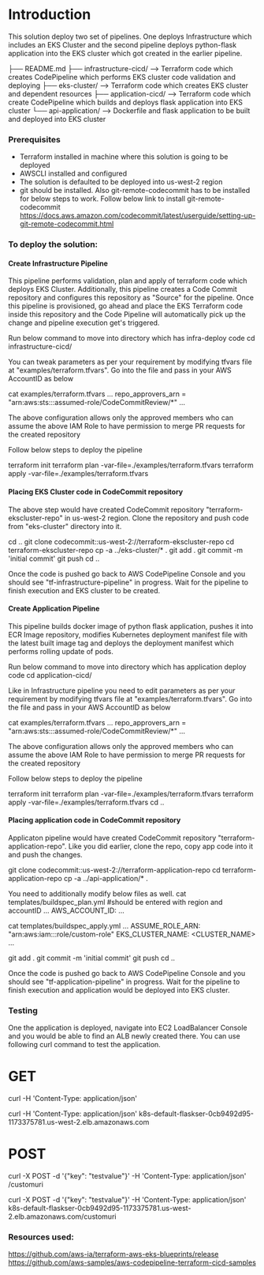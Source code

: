 # Introduction

This solution deploy two set of pipelines. One deploys Infrastructure which includes an EKS Cluster and the second pipeline deploys python-flask application into the EKS cluster which got created in the earlier pipeline.


├── README.md
├── infrastructure-cicd/       --> Terraform code which creates CodePipeline which performs EKS cluster code validation and deploying
├── eks-cluster/               --> Terraform code which creates EKS cluster and dependent resources
├── application-cicd/          --> Terraform code which create CodePipeline which builds and deploys flask application into EKS cluster
└── api-application/           --> Dockerfile and flask application to be built and deployed into EKS cluster

### Prerequisites
* Terraform installed in machine where this solution is going to be deployed
* AWSCLI installed and configured
* The solution is defaulted to be deployed into us-west-2 region
* git should be installed. Also git-remote-codecommit has to be installed for below steps to work. Follow below link to install git-remote-codecommit
   https://docs.aws.amazon.com/codecommit/latest/userguide/setting-up-git-remote-codecommit.html


### To deploy the solution:
#### Create Infrastructure Pipeline
This pipeline performs validation, plan and apply of terraform code which deploys EKS Cluster. Additionally, this pipeline creates a Code Commit repository and configures this repository as "Source" for the pipeline. Once this pipeline is provisioned, go ahead and place the EKS Terraform code inside this repository and the Code Pipeline will automatically pick up the change and pipeline execution get's triggered.

Run below command to move into directory which has infra-deploy code
cd infrastructure-cicd/

You can tweak parameters as per your requirement by modifying tfvars file at "examples/terraform.tfvars". Go into the file and pass in your AWS AccountID as below

cat examples/terraform.tfvars
...
repo_approvers_arn = "arn:aws:sts::<AccountID>:assumed-role/CodeCommitReview/*"
...

The above configuration allows only the approved members who can assume the above IAM Role to have permission to merge PR requests for the created repository

Follow below steps to deploy the pipeline

terraform init
terraform plan -var-file=./examples/terraform.tfvars
terraform apply -var-file=./examples/terraform.tfvars

#### Placing EKS Cluster code in CodeCommit repository
The above step would have created CodeCommit repository "terraform-ekscluster-repo" in us-west-2 region. Clone the repository and push code from "eks-cluster" directory into it.

cd ..
git clone codecommit::us-west-2://terraform-ekscluster-repo
cd terraform-ekscluster-repo
cp -a ../eks-cluster/* .
git add .
git commit -m 'initial commit'
git push
cd ..

Once the code is pushed go back to AWS CodePipeline Console and you should see "tf-infrastructure-pipeline" in progress. Wait for the pipeline to finish execution and EKS cluster to be created.


#### Create Application Pipeline
This pipeline builds docker image of python flask application, pushes it into ECR Image repository, modifies Kubernetes deployment manifest file with the latest built image tag and deploys the deployment manifest which performs rolling update of pods.

Run below command to move into directory which has application deploy code
cd application-cicd/

Like in Infrastructure pipeline you need to edit parameters as per your requirement by modifying tfvars file at "examples/terraform.tfvars". Go into the file and pass in your AWS AccountID as below

cat examples/terraform.tfvars
...
repo_approvers_arn = "arn:aws:sts::<AccountID>:assumed-role/CodeCommitReview/*"
...

The above configuration allows only the approved members who can assume the above IAM Role to have permission to merge PR requests for the created repository

Follow below steps to deploy the pipeline

terraform init
terraform plan -var-file=./examples/terraform.tfvars
terraform apply -var-file=./examples/terraform.tfvars
cd ..


#### Placing application code in CodeCommit repository
Applicaton pipeline would have created CodeCommit repository "terraform-application-repo". Like you did earlier, clone the repo, copy app code into it and push the changes.

git clone codecommit::us-west-2://terraform-application-repo
cd terraform-application-repo
cp -a ../api-application/* .

You need to additionally modify below files as well.
cat templates/buildspec_plan.yml #should be entered with region and accountID
...
AWS_ACCOUNT_ID: <AccountID>
...

cat templates/buildspec_apply.yml
...
ASSUME_ROLE_ARN: "arn:aws:iam::<AccountID>:role/custom-role"
EKS_CLUSTER_NAME: <CLUSTER_NAME>
...


git add .
git commit -m 'initial commit'
git push
cd ..

Once the code is pushed go back to AWS CodePipeline Console and you should see "tf-application-pipeline" in progress. Wait for the pipeline to finish execution and application would be deployed into EKS cluster.


### Testing
One the application is deployed, navigate into EC2 LoadBalancer Console and you would be able to find an ALB newly created there. You can use following curl command to test the application.

# GET
curl  -H 'Content-Type: application/json' <loadBalancerCNAME>

curl  -H 'Content-Type: application/json' k8s-default-flaskser-0cb9492d95-1173375781.us-west-2.elb.amazonaws.com

# POST
curl -X POST -d '{"key": "testvalue"}' -H 'Content-Type: application/json' <loadBalancerCNAME>/customuri

curl -X POST -d '{"key": "testvalue"}' -H 'Content-Type: application/json' k8s-default-flaskser-0cb9492d95-1173375781.us-west-2.elb.amazonaws.com/customuri


### Resources used:
https://github.com/aws-ia/terraform-aws-eks-blueprints/release
https://github.com/aws-samples/aws-codepipeline-terraform-cicd-samples
